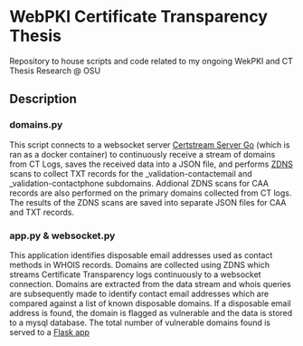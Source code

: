 # WebPKI Certificate Transparency Thesis

Repository to house scripts and code related to my ongoing WekPKI and CT Thesis Research @ OSU

## Description

### domains.py
This script connects to a websocket server [Certstream Server Go](https://github.com/d-Rickyy-b/certstream-server-go) (which is ran as a docker container) to continuously receive a stream of domains from CT Logs, saves the received data into a JSON file, and performs [ZDNS](https://github.com/zmap/zdns) scans to collect TXT records for the _validation-contactemail and _validation-contactphone subdomains. Addional ZDNS scans for CAA records are also performed on the primary domains collected from CT logs. The results of the ZDNS scans are saved into separate JSON files for CAA and TXT records.

### app.py & websocket.py
This application identifies disposable email addresses used as contact methods in WHOIS records. Domains are collected using ZDNS which streams Certificate Transparency logs continuously to a websocket connection. Domains are extracted from the data stream and whois queries are subsequently made to identify contact email addresses which are compared against a list of known disposable domains. If a disposable email address is found, the domain is flagged as vulnerable and the data is stored to a mysql database. The total number of vulnerable domains found is served to a [Flask app](http://162.213.248.87:81/)
